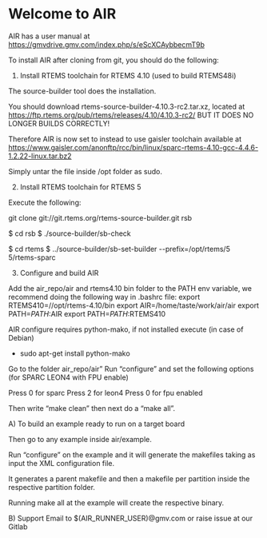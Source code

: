 # Welcome to AIR

AIR has a user manual at https://gmvdrive.gmv.com/index.php/s/eScXCAybbecmT9b

To install AIR after cloning from git, you should do the following:

1) Install RTEMS toolchain for RTEMS 4.10 (used to build RTEMS48i)

The source-builder tool does the installation.

You should download rtems-source-builder-4.10.3-rc2.tar.xz, located at https://ftp.rtems.org/pub/rtems/releases/4.10/4.10.3-rc2/
BUT IT DOES NO LONGER BUILDS CORRECTLY!

Therefore AIR is now set to instead to use gaisler toolchain available at
https://www.gaisler.com/anonftp/rcc/bin/linux/sparc-rtems-4.10-gcc-4.4.6-1.2.22-linux.tar.bz2

Simply untar the file inside /opt folder as sudo.

2) Install RTEMS toolchain for RTEMS 5

Execute the following:

git clone git://git.rtems.org/rtems-source-builder.git rsb

$ cd rsb
$ ./source-builder/sb-check

$ cd rtems
$ ../source-builder/sb-set-builder --prefix=/opt/rtems/5 5/rtems-sparc

3) Configure and build AIR

Add the air_repo/air and rtems4.10 bin folder to the PATH env variable, we recommend doing the following way in .bashrc file:
export RTEMS410=//opt/rtems-4.10/bin
export AIR=/home/taste/work/air/air
export PATH=$PATH:$AIR
export PATH=$PATH:$RTEMS410


AIR configure requires python-mako, if not installed execute (in case of Debian)
- sudo apt-get install python-mako


Go to the folder air_repo/air”
Run “configure” and set the following options (for SPARC LEON4 with FPU enable)

Press 0 for sparc
Press 2 for leon4
Press 0 for fpu enabled

Then write “make clean” then next do a “make all”.

A) To build an example ready to run on a target board

Then go to any example inside air/example.
 
Run “configure” on the example and it will generate the makefiles taking as input the XML configuration file.
 
It generates a parent makefile and then a makefile per partition inside the respective partition folder.
 
Running make all at the example will create the respective binary.

B) Support
Email to $(AIR_RUNNER_USER)@gmv.com or raise issue at our Gitlab
